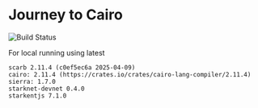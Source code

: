 # Journey to Cairo

![Build Status](https://github.com/Leon-Africa/journey-to-cairo/actions/workflows/ci_cd.yml/badge.svg)

For local running using latest


````
scarb 2.11.4 (c0ef5ec6a 2025-04-09)
cairo: 2.11.4 (https://crates.io/crates/cairo-lang-compiler/2.11.4)
sierra: 1.7.0
starknet-devnet 0.4.0
starkentjs 7.1.0
````